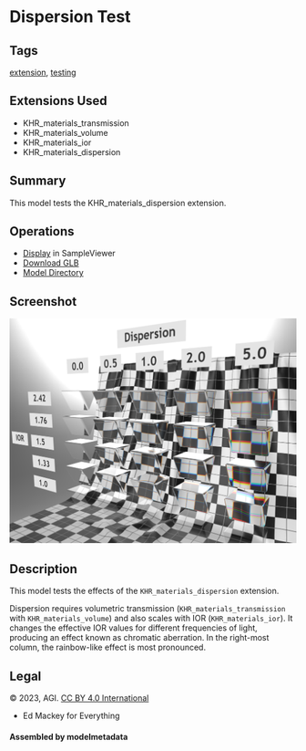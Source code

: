 # Dispersion Test

## Tags

[extension](../Models-extension.md), [testing](../Models-testing.md)

## Extensions Used

* KHR_materials_transmission
* KHR_materials_volume
* KHR_materials_ior
* KHR_materials_dispersion

## Summary

This model tests the KHR_materials_dispersion extension.

## Operations

* [Display](https://github.khronos.org/glTF-Sample-Viewer-Release/?model=https://raw.GithubUserContent.com/KhronosGroup/glTF-Sample-Assets/main/./Models/DispersionTest/glTF-Binary/DispersionTest.glb) in SampleViewer
* [Download GLB](https://raw.GithubUserContent.com/KhronosGroup/glTF-Sample-Assets/main/./Models/DispersionTest/glTF-Binary/DispersionTest.glb)
* [Model Directory](./)

## Screenshot

![screenshot](screenshot/screenshot-large.png)

## Description

This model tests the effects of the `KHR_materials_dispersion` extension.

Dispersion requires volumetric transmission (`KHR_materials_transmission` with `KHR_materials_volume`) and also scales with IOR (`KHR_materials_ior`). It changes the effective IOR values for different frequencies of light, producing an effect known as chromatic aberration. In the right-most column, the rainbow-like effect is most pronounced.


## Legal

&copy; 2023, AGI. [CC BY 4.0 International](https://creativecommons.org/licenses/by/4.0/legalcode)

 - Ed Mackey for Everything

#### Assembled by modelmetadata